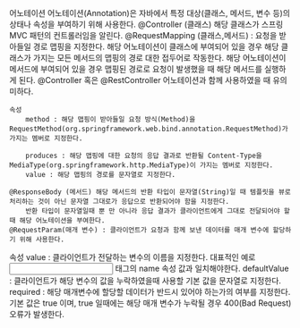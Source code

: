 어노테이션
어노테이션(Annotation)은 자바에서 특정 대상(클래스, 메서드, 변수 등)의 상태나 속성을 부여하기 위해 사용한다.
@Controller (클래스) 해당 클래스가 스프링 MVC 패턴의 컨트롤러임을 알린다.
@RequestMapping (클래스,메서드) : 요청을 받아들일 경로 맵핑을 지정한다.
    해당 어노테이션이 클래스에 부여되어 있을 경우 해당 클래스가 가지는 모든 메서드의 맵핑의 경로 대한 접두어로 작동한다.
    해당 어노테이션이 메서드에 부여되어 있을 경우 맵핑된 경로로 요청이 발생했을 때 해당 메서드를 실행하게 된다.
    @Controller 혹은 @RestController 어노테이션과 함께 사용하였을 때 유의미하다.
    
    속성
        method : 해당 맵핑이 받아들일 요청 방식(Method)을 RequestMethod(org.springframework.web.bind.annotation.RequestMethod)가 가지는 멤버로 지정한다.
        
        produces : 해당 맵핑에 대한 요청의 응답 결과로 반환될 Content-Type을 MediaType(org.springframework.http.MediaType)이 가지는 멤버로 지정한다.
        value : 해당 맵핑의 경로를 문자열로 지정한다.
    
    @ResponseBody (메서드) 해당 메서드의 반환 타입이 문자열(String)일 때 템플릿을 뷰로 처리하는 것이 아닌 문자열 그대로가 응답으로 반환되어야 함을 지정한다.
        반환 타입이 문자열일때 뿐 만 아니라 응답 결과가 클라이언트에게 그대로 전달되어야 할 때 해당 어노테이션을 부여한다.
    @RequestParam(매개 변수) : 클라이언트가 요청과 함께 보낸 데이터를 매개 변수에 할당하기 위해 사용한다.
속성
value : 클라이언트가 전달하는 변수의 이름을 지정한다. 대표적인 예로 <input> 태그의 name 속성 값과 일치해야한다.
defaultValue : 클라이언트가 해당 변수의 값을 누락하였을때 사용할 기본 값을 문자열로 지정한다.
required : 해당 매개변수에 할당할 데이터가 반드시 있어야 하는가의 여부를 지정한다. 기본 값은 true 이며, true 일때에는 해당 매개 변수가 누락될 경우 400(Bad Request) 오류가 발생한다.